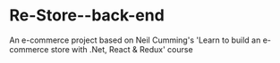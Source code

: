 # Re-Store--back-end
An e-commerce project based on Neil Cumming's 'Learn to build an e-commerce store with .Net, React &amp; Redux' course 
